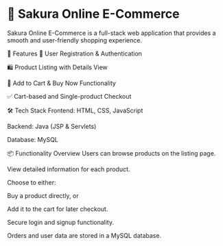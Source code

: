 <h1> 🌸 Sakura Online E-Commerce </h1>
Sakura Online E-Commerce is a full-stack web application that provides a smooth and user-friendly shopping experience.

🚀 Features
👤 User Registration & Authentication

🛍️ Product Listing with Details View

🛒 Add to Cart & Buy Now Functionality

✅ Cart-based and Single-product Checkout

🛠️ Tech Stack
Frontend: HTML, CSS, JavaScript

Backend: Java (JSP & Servlets)

Database: MySQL

📦 Functionality Overview
Users can browse products on the listing page.

View detailed information for each product.

Choose to either:

Buy a product directly, or

Add it to the cart for later checkout.

Secure login and signup functionality.

Orders and user data are stored in a MySQL database.

